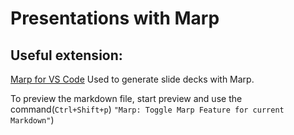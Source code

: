 # Presentations with Marp

## Useful extension:
[Marp for VS Code](https://marketplace.visualstudio.com/items?itemName=marp-team.marp-vscode)
Used to generate slide decks with Marp.


To preview the markdown file, start preview and use the command(`Ctrl+Shift+p`) `"Marp: Toggle Marp Feature for current Markdown"`)